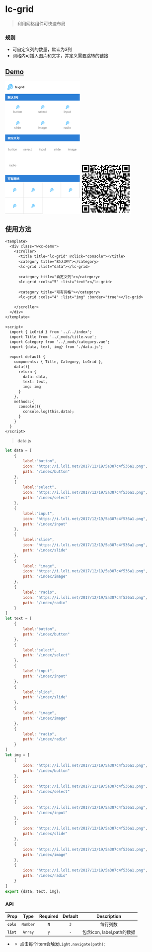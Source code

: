 # lc-grid

> 利用网格组件可快速布局

### 规则
- 可自定义列的数量，默认为3列
- 网格内可插入图片和文字，并定义需要跳转的链接

## [Demo](http://res.lightyy.com/lightui/example/grid/?_wx_tpl=http%3A%2F%2Fres.lightyy.com%2Flightui%2Fexample%2Fgrid%2Findex.native.js)

<img src="./grid.png" width="240"/>
<img src="./grid-scan.png" width="160">

## 使用方法

```vue
<template>
  <div class="wxc-demo">
    <scroller>
      <title title="lc-grid" @click="console"></title>
      <category title="默认3列"></category>
      <lc-grid :list="data"></lc-grid>

      <category title="自定义列"></category>
      <lc-grid :cols="5" :list="text"></lc-grid>

      <category title="可有网格"></category>
      <lc-grid :cols="4" :list="img" :border="true"></lc-grid>

    </scroller>
  </div>
</template>

<script>
  import { LcGrid } from '../../index';
  import Title from '../_mods/title.vue';
  import Category from '../_mods/category.vue';
  import {data, text, img} from './data.js';

  export default {
    components: { Title, Category, LcGrid },
    data(){
      return {
        data: data,
        text: text,
        img: img
      }
    },
    methods:{
      console(){
        console.log(this.data);
      }
    }
  }
</script>
```

> data.js
```javascript
let data = [
    {
        label:"button",
        icon: "https://i.loli.net/2017/12/19/5a387c4f536a1.png",
        path: "/index/button"
    },
    {
        label:"select",
        icon: "https://i.loli.net/2017/12/19/5a387c4f536a1.png",
        path: "/index/select"
    },
    {
        label:"input",
        icon: "https://i.loli.net/2017/12/19/5a387c4f536a1.png",
        path: "/index/input"
    },
    {
        label:"slide",
        icon: "https://i.loli.net/2017/12/19/5a387c4f536a1.png",
        path: "/index/slide"
    },
    {
        label: "image",
        icon: "https://i.loli.net/2017/12/19/5a387c4f536a1.png",
        path: "/index/image"
    },
    {
        label: "radio",
        icon: "https://i.loli.net/2017/12/19/5a387c4f536a1.png",
        path: "/index/radio"
    }
]
let text = [
    {
        label:"button",
        path: "/index/button"
    },
    {
        label:"select",
        path: "/index/select"
    },
    {
        label:"input",
        path: "/index/input"
    },
    {
        label:"slide",
        path: "/index/slide"
    },
    {
        label: "image",
        path: "/index/image"
    },
    {
        label: "radio",
        path: "/index/radio"
    }
]
let img = [
    {
        icon: "https://i.loli.net/2017/12/19/5a387c4f536a1.png",
        path: "/index/button"
    },
    {
        icon: "https://i.loli.net/2017/12/19/5a387c4f536a1.png",
        path: "/index/select"
    },
    {
        icon: "https://i.loli.net/2017/12/19/5a387c4f536a1.png",
        path: "/index/input"
    },
    {
        icon: "https://i.loli.net/2017/12/19/5a387c4f536a1.png",
        path: "/index/slide"
    },
    {
        icon: "https://i.loli.net/2017/12/19/5a387c4f536a1.png",
        path: "/index/image"
    },
    {
        icon: "https://i.loli.net/2017/12/19/5a387c4f536a1.png",
        path: "/index/radio"
    }
]
export {data, text, img};
```

### API
| Prop | Type | Required | Default | Description |
| ---- |:----:|:---:|:-------:| :----------:|
| **`cols`** | `Number` | `N` | `3` | 每行列数 |
| **`list`** | `Array` | `y` | `-` | 包含icon, label,path的数据 |

- * 点击每个item会触发`Light.navigate(path)`;